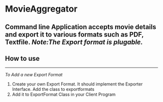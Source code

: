 # MovieAggregator
Command line Application accepts movie details and export it to various formats such as PDF, Textfile.
*Note:The Export format is plugable.*
------
## How to use
-------
*To Add a new Export Format*
1. Create your own Export Format. It should implement the Exporter Interface. Add the class to exportformats
2. Add it to ExportFormat Class in your Client Program

